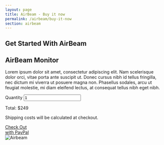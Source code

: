 ```yaml
---
layout: page
title: AirBeam - Buy it now
permalink: /airbeam/buy-it-now
section: airbeam
---
```

<section class="shop-airbeam">
  <div class="panel panel--leading-text">
    <h1 class="heading heading--large u--gray-text">
      Get Started With AirBeam
    </h1>
  </div>
  <div class="panel arc-background arc-background--right-teal-light arc-background--right-bottom">
    <div class="split--50 split--padding-right split--order-secondary">
      <h2 class="heading heading--medium u--gray-text">
        AirBeam Monitor
      </h2>
      <p class="p--body">
        Lorem ipsum dolor sit amet, consectetur adipiscing elit. Nam scelerisque dolor orci, vitae porta ante suscipit ut. Donec cursus nibh id tellus fringilla, nec dictum mi viverra ut posuere magna non. Phasellus sodales, arcu ut feugiat molestie, mi diam eleifend lectus, at consequat tellus nibh eget nibh.
      </p>
      <label class="label" for="quantity">Quantity</label>
      <input class="input input--quantity" type="number"  min="1" value="1" name="quantity">
      <p class="heading heading--small shop-airbeam__price">Total: $249</p>
      <p class="caption shop-airbeam__caption">
        Shipping costs will be calculated at checkout.
      </p>
      <a href="/airbeam/buy-it-now" class="badge-link badge-link--hm">
        <span class="u--vertically-centered">Check Out <br /> with PayPal</span>
      </a>
    </div>
    <div class="split--50 u--align-right">
      <img
        class="img img--alternate-small"
        src="{{ site.produrl | append: '/assets/img/about-habitatmap-02.jpg' }}"
        alt="Airbeam"
      />
    </div>
  </div>
</section>
